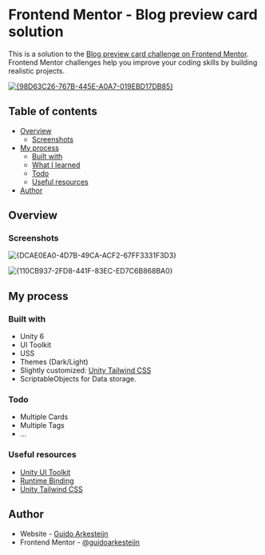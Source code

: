 # Frontend Mentor - Blog preview card solution

This is a solution to the [Blog preview card challenge on Frontend Mentor](https://www.frontendmentor.io/challenges/blog-preview-card-ckPaj01IcS). Frontend Mentor challenges help you improve your coding skills by building realistic projects. 

[![{98D63C26-767B-445E-A0A7-019EBD17DB85}](https://github.com/user-attachments/assets/b0659a15-50a7-4f85-95f8-56ecd0232387)](https://guidoarkesteijn.itch.io/frontend-mentor-blog-card)

## Table of contents

- [Overview](#overview)
  - [Screenshots](#screenshots)
- [My process](#my-process)
  - [Built with](#built-with)
  - [What I learned](#what-i-learned)
  - [Todo](#todo)
  - [Useful resources](#useful-resources)
- [Author](#author)

## Overview

### Screenshots

![{DCAE0EA0-4D7B-49CA-ACF2-67FF3331F3D3}](https://github.com/user-attachments/assets/cfbee458-2f0c-41af-a66e-e270c9b62686)

![{110CB937-2FD8-441F-83EC-ED7C6B868BA0}](https://github.com/user-attachments/assets/433c479a-05c1-4910-8adb-f3fee0744525)

## My process

### Built with

- Unity 6
- UI Toolkit
- USS
- Themes (Dark/Light)
- Slightly customized: [Unity Tailwind CSS](https://github.com/BennyKok/unity-tailwindcss)
- ScriptableObjects for Data storage.

### Todo

- Multiple Cards
- Multiple Tags
- ...

### Useful resources

- [Unity UI Toolkit](https://docs.unity3d.com/6000.0/Documentation/Manual/UIElements.html)
- [Runtime Binding](https://docs.unity3d.com/6000.0/Documentation/Manual/UIE-runtime-binding.html)
- [Unity Tailwind CSS](https://github.com/BennyKok/unity-tailwindcss)

## Author

- Website - [Guido Arkesteijn](https://www.guidoarkesteijn.com)
- Frontend Mentor - [@guidoarkesteijn](https://www.frontendmentor.io/profile/guidoarkesteijn)
